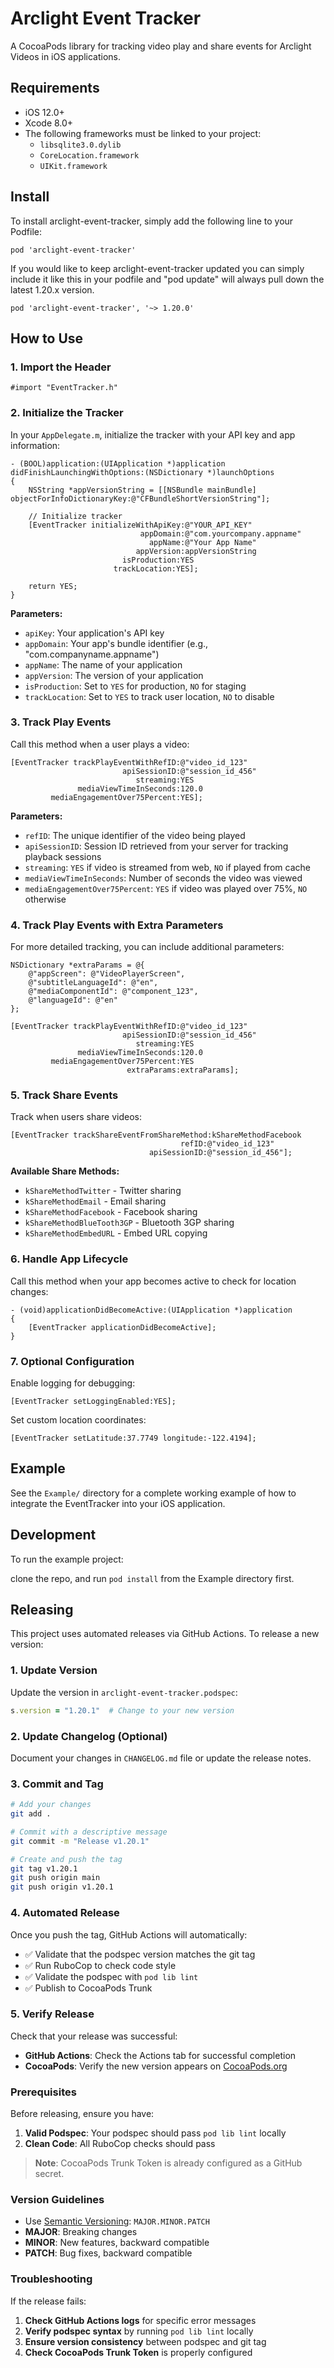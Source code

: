# Arclight Event Tracker

A CocoaPods library for tracking video play and share events for Arclight Videos in iOS applications.

## Requirements

- iOS 12.0+
- Xcode 8.0+
- The following frameworks must be linked to your project:
  - `libsqlite3.0.dylib`
  - `CoreLocation.framework`
  - `UIKit.framework`

## Install

To install arclight-event-tracker, simply add the following line to your Podfile:

	pod 'arclight-event-tracker'

If you would like to keep arclight-event-tracker updated you can simply include it like this in your podfile and "pod update" will always pull down the latest 1.20.x version. 

	pod 'arclight-event-tracker', '~> 1.20.0'

## How to Use

### 1. Import the Header

```objc
#import "EventTracker.h"
```

### 2. Initialize the Tracker

In your `AppDelegate.m`, initialize the tracker with your API key and app information:

```objc
- (BOOL)application:(UIApplication *)application didFinishLaunchingWithOptions:(NSDictionary *)launchOptions
{
    NSString *appVersionString = [[NSBundle mainBundle] objectForInfoDictionaryKey:@"CFBundleShortVersionString"];
    
    // Initialize tracker
    [EventTracker initializeWithApiKey:@"YOUR_API_KEY"
                             appDomain:@"com.yourcompany.appname"
                               appName:@"Your App Name"
                            appVersion:appVersionString
                         isProduction:YES
                       trackLocation:YES];
    
    return YES;
}
```

**Parameters:**
- `apiKey`: Your application's API key
- `appDomain`: Your app's bundle identifier (e.g., "com.companyname.appname")
- `appName`: The name of your application
- `appVersion`: The version of your application
- `isProduction`: Set to `YES` for production, `NO` for staging
- `trackLocation`: Set to `YES` to track user location, `NO` to disable

### 3. Track Play Events

Call this method when a user plays a video:

```objc
[EventTracker trackPlayEventWithRefID:@"video_id_123"
                         apiSessionID:@"session_id_456"
                            streaming:YES
               mediaViewTimeInSeconds:120.0
         mediaEngagementOver75Percent:YES];
```

**Parameters:**
- `refID`: The unique identifier of the video being played
- `apiSessionID`: Session ID retrieved from your server for tracking playback sessions
- `streaming`: `YES` if video is streamed from web, `NO` if played from cache
- `mediaViewTimeInSeconds`: Number of seconds the video was viewed
- `mediaEngagementOver75Percent`: `YES` if video was played over 75%, `NO` otherwise

### 4. Track Play Events with Extra Parameters

For more detailed tracking, you can include additional parameters:

```objc
NSDictionary *extraParams = @{
    @"appScreen": @"VideoPlayerScreen",
    @"subtitleLanguageId": @"en",
    @"mediaComponentId": @"component_123",
    @"languageId": @"en"
};

[EventTracker trackPlayEventWithRefID:@"video_id_123"
                         apiSessionID:@"session_id_456"
                            streaming:YES
               mediaViewTimeInSeconds:120.0
         mediaEngagementOver75Percent:YES
                          extraParams:extraParams];
```

### 5. Track Share Events

Track when users share videos:

```objc
[EventTracker trackShareEventFromShareMethod:kShareMethodFacebook
                                      refID:@"video_id_123"
                               apiSessionID:@"session_id_456"];
```

**Available Share Methods:**
- `kShareMethodTwitter` - Twitter sharing
- `kShareMethodEmail` - Email sharing
- `kShareMethodFacebook` - Facebook sharing
- `kShareMethodBlueTooth3GP` - Bluetooth 3GP sharing
- `kShareMethodEmbedURL` - Embed URL copying

### 6. Handle App Lifecycle

Call this method when your app becomes active to check for location changes:

```objc
- (void)applicationDidBecomeActive:(UIApplication *)application
{
    [EventTracker applicationDidBecomeActive];
}
```

### 7. Optional Configuration

Enable logging for debugging:

```objc
[EventTracker setLoggingEnabled:YES];
```

Set custom location coordinates:

```objc
[EventTracker setLatitude:37.7749 longitude:-122.4194];
```

## Example

See the `Example/` directory for a complete working example of how to integrate the EventTracker into your iOS application.

## Development

To run the example project:

 clone the repo, and run `pod install` from the Example directory first.

## Releasing

This project uses automated releases via GitHub Actions. To release a new version:

### 1. Update Version

Update the version in `arclight-event-tracker.podspec`:

```ruby
s.version = "1.20.1"  # Change to your new version
```

### 2. Update Changelog (Optional)

Document your changes in `CHANGELOG.md` file or update the release notes.

### 3. Commit and Tag

```bash
# Add your changes
git add .

# Commit with a descriptive message
git commit -m "Release v1.20.1"

# Create and push the tag
git tag v1.20.1
git push origin main
git push origin v1.20.1
```

### 4. Automated Release

Once you push the tag, GitHub Actions will automatically:

- ✅ Validate that the podspec version matches the git tag
- ✅ Run RuboCop to check code style
- ✅ Validate the podspec with `pod lib lint`
- ✅ Publish to CocoaPods Trunk

### 5. Verify Release

Check that your release was successful:

- **GitHub Actions**: Check the Actions tab for successful completion
- **CocoaPods**: Verify the new version appears on [CocoaPods.org](https://cocoapods.org/?q=arclight-event-tracker)

### Prerequisites

Before releasing, ensure you have:

1. **Valid Podspec**: Your podspec should pass `pod lib lint` locally
2. **Clean Code**: All RuboCop checks should pass

> **Note**: CocoaPods Trunk Token is already configured as a GitHub secret.

### Version Guidelines

- Use [Semantic Versioning](https://semver.org/): `MAJOR.MINOR.PATCH`
- **MAJOR**: Breaking changes
- **MINOR**: New features, backward compatible
- **PATCH**: Bug fixes, backward compatible

### Troubleshooting

If the release fails:

1. **Check GitHub Actions logs** for specific error messages
2. **Verify podspec syntax** by running `pod lib lint` locally
3. **Ensure version consistency** between podspec and git tag
4. **Check CocoaPods Trunk Token** is properly configured